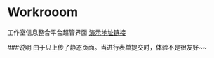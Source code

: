 # Workrooom
工作室信息整合平台超管界面
[演示地址链接](http://nalixue.github.io/Workrooom/View/admin/)

###说明
由于只上传了静态页面。当进行表单提交时，体验不是很友好~~
